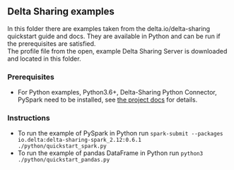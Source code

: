 ## Delta Sharing examples
In this folder there are examples taken from the delta.io/delta-sharing quickstart guide and docs. They are available in Python and can be run if the prerequisites are satisfied.  
The profile file from the open, example Delta Sharing Server is downloaded and located in this folder.

### Prerequisites
* For Python examples, Python3.6+, Delta-Sharing Python Connector, PySpark need to be installed, see [the project docs](https://github.com/delta-io/delta-sharing) for details.

### Instructions
* To run the example of PySpark in Python run `spark-submit --packages io.delta:delta-sharing-spark_2.12:0.6.1 ./python/quickstart_spark.py`
* To run the example of pandas DataFrame in Python run `python3 ./python/quickstart_pandas.py`